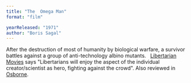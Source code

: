 ```yaml
---
title: "The  Omega Man"
format: "film"

yearReleased: "1971"
author: "Boris Sagal"
---
```

After the destruction of most of humanity by biological  warfare, a survivor battles against a group of anti-technology albino mutants.
 
 <a href="http://libertarianmovies.net/O/The-Omega-Man-1971-.html">Libertarian  Movies</a> says "Libertarians will enjoy the aspect of the individual  creator/scientist as hero, fighting against the crowd". Also reviewed in <a href="biblio.htm#Osborne">Osborne</a>.